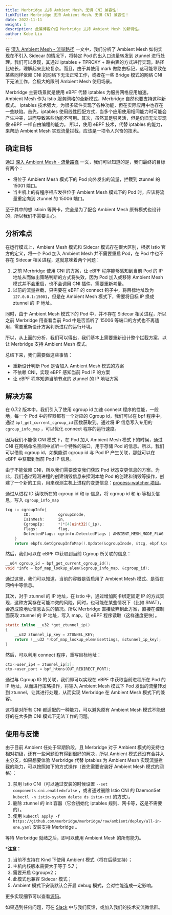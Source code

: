 ```yaml
---
title: Merbridge 支持 Ambient Mesh，无惧 CNI 兼容性！
linkTitle: Merbridge 支持 Ambient Mesh，无惧 CNI 兼容性！
date: 2022-11-11
weight: 1
description: 此篇博客介绍 Merbridge 支持 Ambient Mesh 的新特性。
author: Kebe Liu
---
```


在 [深入 Ambient Mesh - 流量路径](/zh/blog/2022/10/13/ambient-mesh-data-path/) 一文中，我们分析了 Ambient Mesh 如何实现在不引入 Sidecar 的情况下，将特定 Pod 的出入口流量转发到 ztunnel 进行处理。我们可以发现，其通过 iptables + TPROXY + 路由表的方式进行实现，路径比较长，理解起来比较复杂。而且，由于其使用 mark 做路由标记，这可能导致在某些同样依赖 CNI 的网络下无法正常工作，或者在一些 Bridge 模式的网络 CNI 下无法工作，会极大的限制 Ambient Mesh 使用场景。

Merbridge 主要场景就是使用 eBPF 代替 iptables 为服务网格应用加速。Ambient Mesh 作为 Istio 服务网格的全新模式，Merbridge 自然也要支持这种新模式。
iptables 技术强大，为很多软件实现了各种功能，但在实际应用中也存在一些缺陷。首先，iptables 使用线性匹配方式，当多个应用使用相同能力时可能会产生冲突，进而导致某些功能不可用。其次，虽然其足够灵活，但是仍旧无法实现像 eBPF 一样自由编程的能力。
所以，使用 eBPF 技术，代替 iptables 的能力，来帮助 Ambient Mesh 实现流量拦截，应该是一项令人兴奋的技术。

## 确定目标

通过 [深入 Ambient Mesh - 流量路径](/zh/blog/2022/10/13/ambient-mesh-data-path/) 一文，我们可以知道的是，我们最终的目标有两个：

- 将位于 Ambient Mesh 模式下的 Pod 向外发出的流量，拦截到 ztunnel 的 15001 端口。
- 当主机上的有程序相应发往位于 Ambient Mesh 模式下的 Pod 时，应该将流量重定向到 ztunnel 的 15006 端口。

至于其中的想 istioin 等网卡，完全是为了配合 Ambient Mesh 原有模式也设计的，所以我们不需要关心。

## 分析难点

在运行模式上，Ambient Mesh 模式和 Sidecar 模式存在很大区别，根据 Istio 官方的定义，将一个 Pod 加入 Ambient Mesh 并不需要重启 Pod，在 Pod 中也不存在 Sidecar 相关进程，这就意味着两个问题：

1. 之前 Merbridge 使用 CNI 的方案，让 eBPF 程序能够感知到当前 Pod 的 IP 地址从而做出策略判断的方式将失效，因为 Pod 加入或移除 Ambient Mesh 模式并不会重启，也不会调用 CNI 插件，需要重新考量。
2. 以前的流量拦截，只需要在 eBPF 的 connect 钩子中，将目标地址改为 `127.0.0.1:15001`，但是在 Ambient Mesh 模式下，需要将目标 IP 换成 ztunnel 的 IP 地址。

同时，由于 Ambient Mesh 模式下的 Pod 中，并不存在 Sidecar 相关进程，所以之前 Merbridge 用查看当前 Pod 中是否监听了 15006 等端口的方式也不再适用，需要重新设计方案判断进程的运行环境。

所以，从上面的分析，我们可以得出，我们基本上需要重新设计整个拦截方案，以让 Merbridge 支持 Ambient Mesh 模式。

总结下来，我们需要做这些事情：

- 重新设计判断 Pod 是否加入 Ambient Mesh 模式的方案
- 不依赖 CNI，实现 eBPF 感知当前 Pod IP 的方案
- 让 eBPF 程序知道当前节点的 ztunnel 的 IP 地址方案

## 解决方案

在  0.7.2 版本中，我们引入了使用 cgroup id 加速 connect 程序的性能，一般地，每一个 Pod 中的容器都有一个对应的 Cgroup id，我们可以在 bpf 程序中，通过 `bpf_get_current_cgroup_id` 函数获取到。通过将 IP 信息写入专用的 `cgroup_info_map` ，可以优化 connect 程序的运行速度。

因为我们不能像 CNI 模式下，在 Pod 加入 Ambient Mesh 模式下的时候，通过 CNI 在网络命名空间中监听一个特殊的端口，用于存储 Pod 的信息。所以，我们可以借助 cgroup id，如果能讲 cgroup id 与 Pod IP 产生关联，那就可以在 eBPF 中获取到当前 Pod IP 信息。

由于不能依赖 CNI，所以我们需要改变我们获取 Pod 状态变更信息的方案。为此，我们通过观测进程的创建销毁信息来探测本地 Pod 的创建和销毁等操作，创建了一个新的工具，用来观测主机上进程的变更信息：[process-watcher 项目](https://github.com/merbridge/process-watcher)。

通过从进程 ID 读取所在的 cgroup id 和 ip 信息，将 cgroup id 和 ip 等相关信息，写入 `cgroup_info_map` 

```go
tcg := cgroupInfo{
		ID:            cgroupInode,
		IsInMesh:      in,
		CgroupIp:      *(*[4]uint32)(_ip),
		Flags:         flag,
		DetectedFlags: cgrinfo.DetectedFlags | AMBIENT_MESH_MODE_FLAG | ZTUNNEL_FLAG,
	}
	return ebpfs.GetCgroupInfoMap().Update(&cgroupInode, &tcg, ebpf.UpdateAny)
```

然后，我们可以在 eBPF 中获取到当前 Cgroup 所关联的信息：

```c
__u64 cgroup_id = bpf_get_current_cgroup_id();
void *info = bpf_map_lookup_elem(&cgroup_info_map, &cgroup_id);
```

通过这里，我们可以知道，当前的容器是否启用了 Ambient Mesh 模式、是否在网格中等信息。

其次，对于 ztunnel 的 IP 地址，在 istio 中，通过增加网卡绑定固定 IP 的方式实现，这种方案存在可能冲突的风险，同时，也可能在某些情况下（比如 SNAT），会造成原地址信息丢失的情况。所以 Merbridge 直接放弃到此方案，直接在控制面获取 ztunnel 的 IP 地址，写入 map，让 eBPF 程序读取（这样速度更快）。

```c
static inline __u32 *get_ztunnel_ip()
{
    __u32 ztunnel_ip_key = ZTUNNEL_KEY;
    return (__u32 *)bpf_map_lookup_elem(&settings, &ztunnel_ip_key);
}
```

然后，可以利用 connect 程序，重写目标地址：

```c
ctx->user_ip4 = ztunnel_ip[3];
ctx->user_port = bpf_htons(OUT_REDIRECT_PORT);
```

通过与 Cgroup ID 的关联，我们即可以实现在 eBPF 中获取当前进程所在 Pod 的 IP 地址，从而进行策略操作，将输入 Ambient Mesh 模式下 Pod 发出的流量转发到 ztunnel，让其进行处理，从而实现 Merbridge 在 Ambient Mesh 模式下的兼容。

这将是对所有 CNI 都适配的一种能力，可以避免原有 Ambient Mesh 模式不能很好的在大多数 CNI 模式下无法工作的问题。

## 使用与反馈

由于目前 Ambient 任处于早期阶段，且 Merbridge 对于 Ambient 模式的支持也相对初级，还有一些问题没有得到很好的解决，所以 Ambient 模式还没有合并入主分支，如果想要体验 Merbridge 代替 iptables 为 Ambient Mesh 实现流量拦截的能力，可以按照如下的方式操作（首先需要安装好 Ambient Mesh 模式的网格）：

1. 禁用 Istio CNI（可以通过安装的时候设置 `--set components.cni.enabled=false` ，或者通过删除 Istio CNI 的 DaemonSet `kubectl -n istio-system delete ds istio-cni` 的方式）。
2. 删除 ztunnel 的 init 容器（它会初始化 iptables 规则、网卡等，这是不需要的）。
3. 使用 `kubectl apply -f https://github.com/merbridge/merbridge/raw/ambient/deploy/all-in-one.yaml` 安装支持 Merbridge 。

等待 Merbridge 就绪之后，即可以使用 Ambient Mesh 的所有能力。

***注意：**

1. 当前不支持在 Kind 下使用 Ambient 模式（将在后续支持）；
2. 主机内核版本需要大于等于 5.7；
3. 需要开启 Cgroupv2；
4. 此模式也兼容 Sidecar 模式；
5. Ambient 模式下安装默认会开启 debug 模式，会对性能造成一定影响。

更多实现细节可以查看[源码](https://github.com/merbridge/merbridge/tree/ambient)。

如果遇到任何问题，可在 [Slack](https://join.slack.com/t/merbridge/shared_invite/zt-11uc3z0w7-DMyv42eQ6s5YUxO5mZ5hwQ) 中与我们反馈，或加入我们的技术交流微信群。

